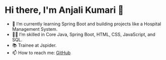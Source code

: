 # Hi there, I'm Anjali Kumari 👋

- 🌱 I’m currently learning Spring Boot and building projects like a Hospital Management System.
- 👩‍💻 I’m skilled in Core Java, Spring Boot, HTML, CSS, JavaScript, and SQL.
- 📚  Trainee at Jspider.
- 📫 How to reach me: [GitHub](https://github.com/Anjalikri10)


